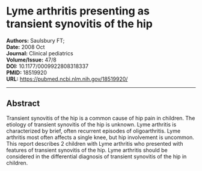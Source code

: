 # Lyme arthritis presenting as transient synovitis of the hip

**Authors:** Saulsbury FT;  
**Date:** 2008 Oct  
**Journal:** Clinical pediatrics  
**Volume/Issue:** 47/8  
**DOI:** 10.1177/0009922808318337  
**PMID:** 18519920  
**URL:** https://pubmed.ncbi.nlm.nih.gov/18519920/

---

## Abstract

Transient synovitis of the hip is a common cause of hip pain in children. The etiology of transient synovitis of the hip is unknown. Lyme arthritis is characterized by brief, often recurrent episodes of oligoarthritis. Lyme arthritis most often affects a single knee, but hip involvement is uncommon. This report describes 2 children with Lyme arthritis who presented with features of transient synovitis of the hip. Lyme arthritis should be considered in the differential diagnosis of transient synovitis of the hip in children.
